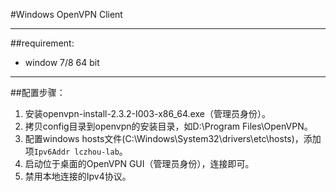 #Windows OpenVPN Client

--------

##requirement:

- window 7/8 64 bit

--------

##配置步骤：
1. 安装openvpn-install-2.3.2-I003-x86_64.exe（管理员身份）。
2. 拷贝config目录到openvpn的安装目录，如D:\Program Files\OpenVPN。
3. 配置windows hosts文件(C:\Windows\System32\drivers\etc\hosts)，添加项`Ipv6Addr lczhou-lab`。
4. 启动位于桌面的OpenVPN GUI（管理员身份），连接即可。
5. 禁用本地连接的Ipv4协议。
